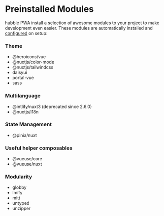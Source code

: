# Preinstalled Modules

hubble PWA install a selection of awesome modules to your project to make development even easier.
These modules are automatically installed and [configured](/pwa/configuration.html#modules) on setup:

### Theme
- @heroicons/vue
- @nuxtjs/color-mode
- @nuxtjs/tailwindcss
- daisyui
- portal-vue
- sass

### Multilanguage
- @intlify/nuxt3 (deprecated since 2.6.0)
- @nuxtjs/i18n

### State Management
- @pinia/nuxt

### Useful helper composables
- @vueuse/core
- @vueuse/nuxt

### Modularity
- globby
- lmify
- mitt
- untyped
- unzipper
